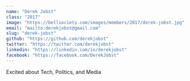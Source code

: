 ```yaml
---
name: "Derek Jobst"
class: "2017"
image: "https://bellsociety.com/images/members/2017/derek-jobst.jpg"
email: "mailto:derekjobst@gmail.com"
slug: "derek-jobst"
github: "https://github.com/derekjobst"
twitter: "https://twitter.com/derekjobst"
linkedin: "https://linkedin.com/in/derekjobst"
facebook: "https://facebook.com/DerekJobst"
---
```

Excited about Tech, Politics, and Media